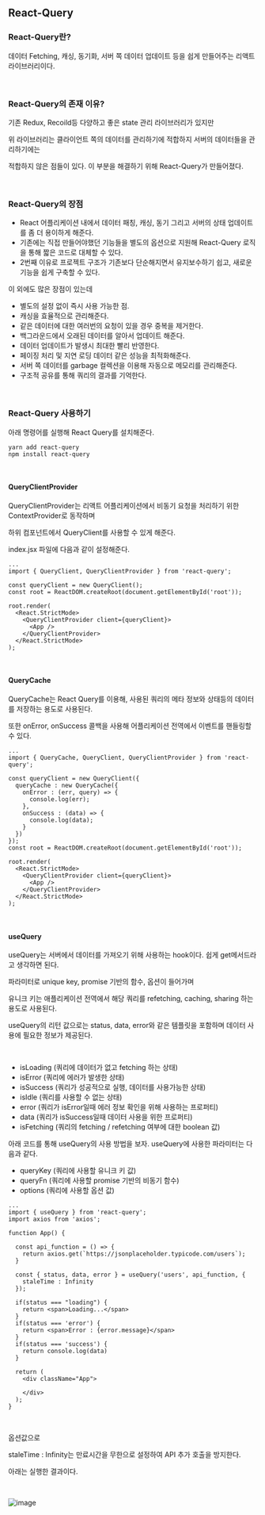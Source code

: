## React-Query

### React-Query란?

데이터 Fetching, 캐싱, 동기화, 서버 쪽 데이터 업데이트 등을 쉽게 만들어주는 리액트 라이브러리이다.

<br />

### React-Query의 존재 이유?

기존 Redux, Recoild등 다양하고 좋은 state 관리 라이브러리가 있지만

위 라이브러리는 클라이언트 쪽의 데이터를 관리하기에 적합하지 서버의 데이터들을 관리하기에는

적합하지 않은 점들이 있다. 이 부분을 해결하기 위해 React-Query가 만들어졌다.

<br />

### React-Query의 장점

- React 어플리케이션 내에서 데이터 패칭, 캐싱, 동기 그리고 서버의 상태 업데이트를 좀 더 용이하게 해준다.
- 기존에는 직접 만들어야했던 기능들을 별도의 옵션으로 지원해 React-Query 로직을 통해 짧은 코드로 대체할 수 있다.
- 2번째 이유로 프로젝트 구조가 기존보다 단순해지면서 유지보수하기 쉽고, 새로운 기능을 쉽게 구축할 수 있다.

이 외에도 많은 장점이 있는데

- 별도의 설정 없이 즉시 사용 가능한 점.
- 캐싱을 효율적으로 관리해준다.
- 같은 데이터에 대한 여러번의 요청이 있을 경우 중복을 제거한다.
- 백그라운드에서 오래된 데이터를 알아서 업데이트 해준다.
- 데이터 업데이트가 발생시 최대한 빨리 반영한다.
- 페이징 처리 및 지연 로딩 데이터 같은 성능을 최적화해준다.
- 서버 쪽 데이터를 garbage 컬렉션을 이용해 자동으로 메모리를 관리해준다.
- 구조적 공유를 통해 쿼리의 결과를 기억한다.

<br />

### React-Query 사용하기

아래 명령어를 실행해 React Query를 설치해준다.

```
yarn add react-query
npm install react-query
```

<br />

#### QueryClientProvider

QueryClientProvider는 리액트 어플리케이션에서 비동기 요청을 처리하기 위한 ContextProvider로 동작하며

하위 컴포넌트에서 QueryClient를 사용할 수 있게 해준다.

index.jsx 파일에 다음과 같이 설정해준다.

```
...
import { QueryClient, QueryClientProvider } from 'react-query';

const queryClient = new QueryClient();
const root = ReactDOM.createRoot(document.getElementById('root'));

root.render(
  <React.StrictMode>
    <QueryClientProvider client={queryClient}>
      <App />
    </QueryClientProvider>
  </React.StrictMode>
);
```

<br />

#### QueryCache

QueryCache는 React Query를 이용해, 사용된 쿼리의 메타 정보와 상태등의 데이터를 저장하는 용도로 사용된다.

또한 onError, onSuccess 콜백을 사용해 어플리케이션 전역에서 이벤트를 핸들링할 수 있다.

```
...
import { QueryCache, QueryClient, QueryClientProvider } from 'react-query';

const queryClient = new QueryClient({
  queryCache : new QueryCache({
    onError : (err, query) => {
      console.log(err);
    },
    onSuccess : (data) => {
      console.log(data);
    }
  }) 
});
const root = ReactDOM.createRoot(document.getElementById('root'));

root.render(
  <React.StrictMode>
    <QueryClientProvider client={queryClient}>
      <App />
    </QueryClientProvider>
  </React.StrictMode>
);
```

<br />

#### useQuery

useQuery는 서버에서 데이터를 가져오기 위해 사용하는 hook이다. 쉽게 get메서드라고 생각하면 된다.

파라미터로 unique key, promise 기반의 함수, 옵션이 들어가며

유니크 키는 애플리케이션 전역에서 해당 쿼리를 refetching, caching, sharing 하는 용도로 사용된다.

useQuery의 리턴 값으로는 status, data, error와 같은 템플릿을 포함하며 데이터 사용에 필요한 정보가 제공된다.

<br />

- isLoading (쿼리에 데이터가 없고 fetching 하는 상태)
- isError (쿼리에 에러가 발생한 상태)
- isSuccess (쿼리가 성공적으로 실행, 데이터를 사용가능한 상태)
- isIdle (쿼리를 사용할 수 없는 상태)
- error (쿼리가 isError일때 에러 정보 확인을 위해 사용하는 프로퍼티)
- data (쿼리가 isSuccess일때 데이터 사용을 위한 프로퍼티)
- isFetching (쿼리의 fetching / refetching 여부에 대한 boolean 값)

아래 코드를 통해 useQuery의 사용 방법을 보자. useQuery에 사용한 파라미터는 다음과 같다.

- queryKey (쿼리에 사용할 유니크 키 값)
- queryFn (쿼리에 사용할 promise 기반의 비동기 함수)
- options (쿼리에 사용할 옵션 값)

```
...
import { useQuery } from 'react-query';
import axios from 'axios';

function App() {

  const api_function = () => {
    return axios.get(`https://jsonplaceholder.typicode.com/users`);
  }

  const { status, data, error } = useQuery('users', api_function, {
    staleTime : Infinity
  });

  if(status === "loading") {
    return <span>Loading...</span>
  }
  if(status === 'error') {
    return <span>Error : {error.message}</span>
  }
  if(status === 'success') {
    return console.log(data)
  }
  
  return (
    <div className="App">
      
    </div>
  );
}
```

<br />

옵션값으로 

staleTime : Infinity는 만료시간을 무한으로 설정하여 API 추가 호출을 방지한다.

아래는 실행한 결과이다.

<br />

![image](https://user-images.githubusercontent.com/94499416/209779718-220d229b-9785-4442-a54f-2625776b7d10.png)
